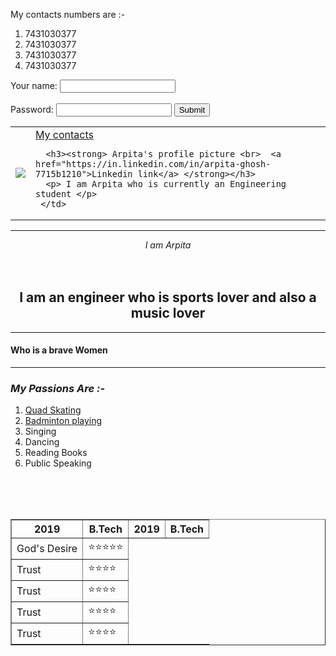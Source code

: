 
<html>
<head>
  
  <title> My Contacts </title>

</head>
<body>
   <p> My contacts numbers are :- </p>


<ol>
   <li> 7431030377</li>
   <li> 7431030377</li>
   <li> 7431030377</li>
   <li> 7431030377</li>
</ol>
<form class="" action="u.html" method="post">
    <label> Your name: </label>
   <input type="text" name="" value=""><br><br>
   <label>Password:</label>
   <input type="password:" name="" value="">

   <input type ="submit" name="">
</form>
  
 
 

   <table>
    <tr>
      <td><img src="file://DESKTOP-BJ5DDEP/Users/asd/OneDrive/Desktop/aria2.png"></td>
      <td><a href="file://DESKTOP-BJ5DDEP/Users/asd/OneDrive/Desktop/My%20contacts.html"> My contacts </a>


      <h3><strong> Arpita's profile picture <br>  <a href="https://in.linkedin.com/in/arpita-ghosh-7715b1210">Linkedin link</a> </strong></h3>
      <p> I am Arpita who is currently an Engineering student </p>
     </td>

   </tr>
  </table>
<center>
<hr size="3">
  <em> I am Arpita </em>
<br>
<br>
<br>
   <h2> I am an engineer who is sports lover and also a music lover </h2>
<hr size="3">

</center>
   <h4><strong>Who is a brave Women </strong></h4>
<hr>
   <h3><strong><em>My Passions Are :-</em> </strong></h3>
<ol>
   <li><a href = "https://www.youtube.com/watch?v=sSwQIJfQ2FU"> Quad Skating</a></li>
   <li><a href="https://www.youtube.com/watch?v=HucIqi8Lw3E"> Badminton playing</a></li>
   <li>Singing</li>
   <li>Dancing</li>
   <li>Reading Books</li>
   <li>Public Speaking</li>
</ol>
<br>
<br>
<br>
<table border = "1">
 <thead>
   <tr>
    <th> 2019 </th>
    <th> B.Tech </th>
    <th> 2019 </th>
    <th> B.Tech </th>
  </tr>
</thead>
<tbody>
  <tr>
    <td> God's Desire </td>
     <td>⭐⭐⭐⭐⭐</td>
  </tr>
   <tr>
     <td> Trust </td>
     <td>⭐⭐⭐⭐</td>
   </tr>
   <tr>
     <td> Trust </td>
     <td>⭐⭐⭐⭐</td>
  </tr>
   <tr>
    <td> Trust </td>
    <td>⭐⭐⭐⭐</td>
  </tr>
  <tr>
     <td> Trust </td>
     <td>⭐⭐⭐⭐</td>
  </tr>
</tbody>
</table> 
  
  
  
  
  
  
  
  
  

</body>
<html>
